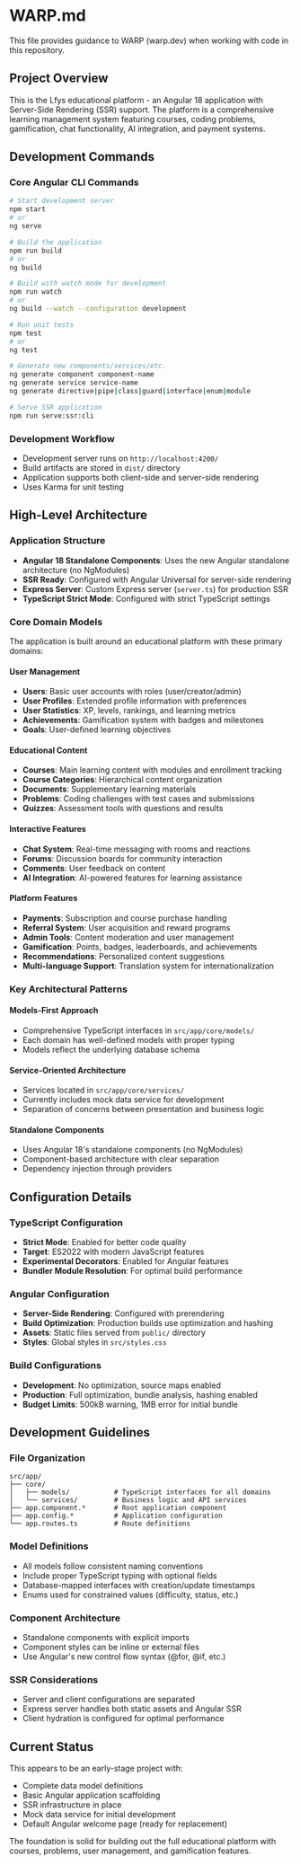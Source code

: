 # WARP.md

This file provides guidance to WARP (warp.dev) when working with code in this repository.

## Project Overview

This is the Lfys educational platform - an Angular 18 application with Server-Side Rendering (SSR) support. The platform is a comprehensive learning management system featuring courses, coding problems, gamification, chat functionality, AI integration, and payment systems.

## Development Commands

### Core Angular CLI Commands
```bash
# Start development server
npm start
# or
ng serve

# Build the application
npm run build
# or
ng build

# Build with watch mode for development
npm run watch
# or
ng build --watch --configuration development

# Run unit tests
npm test
# or
ng test

# Generate new components/services/etc.
ng generate component component-name
ng generate service service-name
ng generate directive|pipe|class|guard|interface|enum|module

# Serve SSR application
npm run serve:ssr:cli
```

### Development Workflow
- Development server runs on `http://localhost:4200/`
- Build artifacts are stored in `dist/` directory
- Application supports both client-side and server-side rendering
- Uses Karma for unit testing

## High-Level Architecture

### Application Structure
- **Angular 18 Standalone Components**: Uses the new Angular standalone architecture (no NgModules)
- **SSR Ready**: Configured with Angular Universal for server-side rendering
- **Express Server**: Custom Express server (`server.ts`) for production SSR
- **TypeScript Strict Mode**: Configured with strict TypeScript settings

### Core Domain Models
The application is built around an educational platform with these primary domains:

#### User Management
- **Users**: Basic user accounts with roles (user/creator/admin)
- **User Profiles**: Extended profile information with preferences
- **User Statistics**: XP, levels, rankings, and learning metrics
- **Achievements**: Gamification system with badges and milestones
- **Goals**: User-defined learning objectives

#### Educational Content
- **Courses**: Main learning content with modules and enrollment tracking
- **Course Categories**: Hierarchical content organization
- **Documents**: Supplementary learning materials
- **Problems**: Coding challenges with test cases and submissions
- **Quizzes**: Assessment tools with questions and results

#### Interactive Features
- **Chat System**: Real-time messaging with rooms and reactions
- **Forums**: Discussion boards for community interaction
- **Comments**: User feedback on content
- **AI Integration**: AI-powered features for learning assistance

#### Platform Features
- **Payments**: Subscription and course purchase handling
- **Referral System**: User acquisition and reward programs
- **Admin Tools**: Content moderation and user management
- **Gamification**: Points, badges, leaderboards, and achievements
- **Recommendations**: Personalized content suggestions
- **Multi-language Support**: Translation system for internationalization

### Key Architectural Patterns

#### Models-First Approach
- Comprehensive TypeScript interfaces in `src/app/core/models/`
- Each domain has well-defined models with proper typing
- Models reflect the underlying database schema

#### Service-Oriented Architecture
- Services located in `src/app/core/services/`
- Currently includes mock data service for development
- Separation of concerns between presentation and business logic

#### Standalone Components
- Uses Angular 18's standalone components (no NgModules)
- Component-based architecture with clear separation
- Dependency injection through providers

## Configuration Details

### TypeScript Configuration
- **Strict Mode**: Enabled for better code quality
- **Target**: ES2022 with modern JavaScript features
- **Experimental Decorators**: Enabled for Angular features
- **Bundler Module Resolution**: For optimal build performance

### Angular Configuration
- **Server-Side Rendering**: Configured with prerendering
- **Build Optimization**: Production builds use optimization and hashing
- **Assets**: Static files served from `public/` directory
- **Styles**: Global styles in `src/styles.css`

### Build Configurations
- **Development**: No optimization, source maps enabled
- **Production**: Full optimization, bundle analysis, hashing enabled
- **Budget Limits**: 500kB warning, 1MB error for initial bundle

## Development Guidelines

### File Organization
```
src/app/
├── core/
│   ├── models/           # TypeScript interfaces for all domains
│   └── services/         # Business logic and API services
├── app.component.*       # Root application component
├── app.config.*          # Application configuration
└── app.routes.ts         # Route definitions
```

### Model Definitions
- All models follow consistent naming conventions
- Include proper TypeScript typing with optional fields
- Database-mapped interfaces with creation/update timestamps
- Enums used for constrained values (difficulty, status, etc.)

### Component Architecture
- Standalone components with explicit imports
- Component styles can be inline or external files
- Use Angular's new control flow syntax (@for, @if, etc.)

### SSR Considerations
- Server and client configurations are separated
- Express server handles both static assets and Angular SSR
- Client hydration is configured for optimal performance

## Current Status

This appears to be an early-stage project with:
- Complete data model definitions
- Basic Angular application scaffolding
- SSR infrastructure in place
- Mock data service for initial development
- Default Angular welcome page (ready for replacement)

The foundation is solid for building out the full educational platform with courses, problems, user management, and gamification features.
